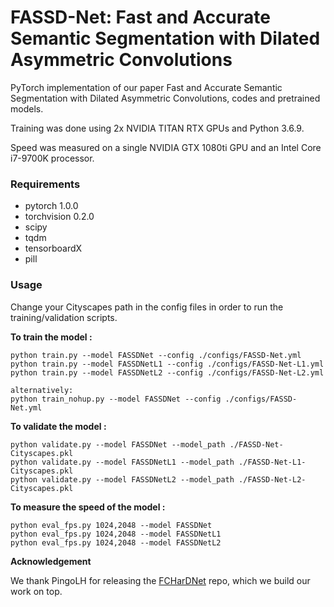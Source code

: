 # FASSD-Net: Fast and Accurate Semantic Segmentation with Dilated Asymmetric Convolutions

PyTorch implementation of our paper Fast and Accurate Semantic Segmentation with Dilated Asymmetric Convolutions, codes and pretrained models. 


Training was done using 2x NVIDIA TITAN RTX GPUs and Python 3.6.9. 

Speed was measured on a single NVIDIA GTX 1080ti GPU and an Intel Core i7-9700K processor.


### Requirements
* pytorch 1.0.0
* torchvision 0.2.0
* scipy
* tqdm
* tensorboardX
* pill

### Usage

Change your Cityscapes path in the config files in order to run the training/validation scripts.

**To train the model :**

```
python train.py --model FASSDNet --config ./configs/FASSD-Net.yml
python train.py --model FASSDNetL1 --config ./configs/FASSD-Net-L1.yml
python train.py --model FASSDNetL2 --config ./configs/FASSD-Net-L2.yml

alternatively:
python train_nohup.py --model FASSDNet --config ./configs/FASSD-Net.yml
```

**To validate the model :**

```
python validate.py --model FASSDNet --model_path ./FASSD-Net-Cityscapes.pkl
python validate.py --model FASSDNetL1 --model_path ./FASSD-Net-L1-Cityscapes.pkl
python validate.py --model FASSDNetL2 --model_path ./FASSD-Net-L2-Cityscapes.pkl
```

**To measure the speed of the model :**

```
python eval_fps.py 1024,2048 --model FASSDNet
python eval_fps.py 1024,2048 --model FASSDNetL1
python eval_fps.py 1024,2048 --model FASSDNetL2
```

**Acknowledgement**

We thank PingoLH for releasing the [FCHarDNet](https://github.com/PingoLH/FCHarDNet) repo, which we build our work on top.
